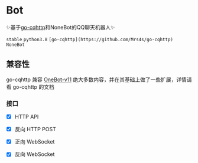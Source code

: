 # Bot
✨基于[go-cqhttp](https://github.com/Mrs4s/go-cqhttp)和NoneBot的QQ聊天机器人✨


`stable` `python3.8` `[go-cqhttp](https://github.com/Mrs4s/go-cqhttp)` `NoneBot`
## 兼容性
go-cqhttp 兼容 [OneBot-v11](https://github.com/botuniverse/onebot-11) 绝大多数内容，并在其基础上做了一些扩展，详情请看 go-cqhttp 的文档
### 接口

- [x] HTTP API
- [x] 反向 HTTP POST
- [x] 正向 WebSocket
- [x] 反向 WebSocket

